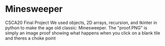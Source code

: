 # Minesweeper
CSCA20 Final Project
We used objects, 2D arrays, recursion, and tkinter in python to make the age old classic: Minesweeper.
The "proof.PNG" is simply an image proof showing what happens when you click on a blank tile and theres a choke point
